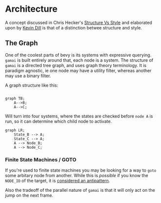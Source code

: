 # Architecture



A concept discussed in Chris Hecker's [Structure Vs Style](https://youtu.be/4eQp8SdzOa0) and elaborated upon by [Kevin Dill](https://www.youtube.com/watch?v=IvK0ZlNoxjw&t=1082s) is that of a distinction betwee structure and style.




## The Graph


One of the coolest parts of bevy is its systems with expressive querying. `gamai` is built entirely around that, each node is a system.
The structure of `gamai` is a directed tree graph, and uses graph theory terminology. It is paradigm agnostic, ie one node may have a utility filter, whereas another may use a binary filter.

A graph structure like this:
```mermaid

graph TB;
	A-->B;
	A-->C;

```
Will turn into four systems, where the states are checked before `node A` is run, so it can determine which child node to activate.
```mermaid
graph LR;
	State_B --> A;
	State_C --> A;
	A --> Node_B;
	A --> Node_C;
```

### Finite State Machines / GOTO

If you're used to finite state machines you may be looking for a way to `goto` some arbitary node from another. While this is *possible* if you know the `NODE_ID` of the target, it is [considered an antipattern](https://youtu.be/gXrKGTPwfO8?list=PLFQdM4LOGDr_vYJuo8YTRcmv3FrwczdKg&t=230). 


Also the tradeoff of the parallel nature of `gamai` is that it will only act on the jump on the next frame.
